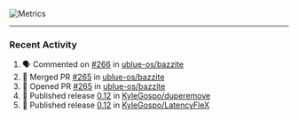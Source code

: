 ![Metrics](https://metrics.lecoq.io/KyleGospo?template=classic&base=header%2C%20activity%2C%20community%2C%20repositories%2C%20metadata&base.indepth=false&base.hireable=false&base.skip=false&config.timezone=America%2FLos_Angeles)

---
### Recent Activity
<!--START_SECTION:activity-->
1. 🗣 Commented on [#266](https://github.com/ublue-os/bazzite/issues/266#issuecomment-1707925366) in [ublue-os/bazzite](https://github.com/ublue-os/bazzite)
2. 🎉 Merged PR [#265](https://github.com/ublue-os/bazzite/pull/265) in [ublue-os/bazzite](https://github.com/ublue-os/bazzite)
3. 💪 Opened PR [#265](https://github.com/ublue-os/bazzite/pull/265) in [ublue-os/bazzite](https://github.com/ublue-os/bazzite)
4. 🚀 Published release [0.12](https://github.com/KyleGospo/duperemove/releases/tag/0.12) in [KyleGospo/duperemove](https://github.com/KyleGospo/duperemove)
5. 🚀 Published release [0.12](https://github.com/KyleGospo/LatencyFleX/releases/tag/0.12) in [KyleGospo/LatencyFleX](https://github.com/KyleGospo/LatencyFleX)
<!--END_SECTION:activity-->
